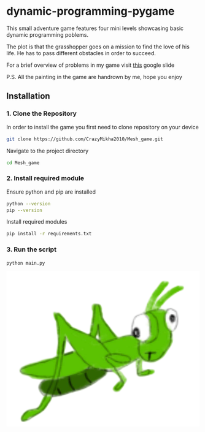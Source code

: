 # dynamic-programming-pygame

This small adventure game features four mini levels showcasing basic dynamic programming poblems. 

The plot is that the grasshopper goes on a mission to find the love of his life. He has to pass different obstacles in order to succeed. 

For a brief overview of problems in my game visit [this](https://docs.google.com/presentation/d/1Fmm4OBNpHow2gk-wG77zo8FB7XMN9OG9PN6I8MEUdvM/edit?usp=sharing) google slide

P.S. All the painting in the game are handrown by me, hope you enjoy


## Installation

### 1. Clone the Repository

In order to install the game you first need to clone repository on your device

```bash
git clone https://github.com/CrazyMikha2010/Mesh_game.git
```
Navigate to the project directory
```bash
cd Mesh_game
```
### 2. Install required module

Ensure python and pip are installed
```bash
python --version
pip --version
```
Install required modules
```bash
pip install -r requirements.txt
```
### 3. Run the script 
```bash
python main.py
```

![grasshopper image](images2/Grasshopper2.png)
